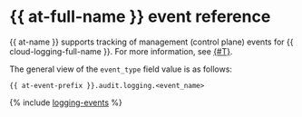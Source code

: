 # {{ at-full-name }} event reference

{{ at-name }} supports tracking of management (control plane) events for {{ cloud-logging-full-name }}. For more information, see [{#T}](../audit-trails/concepts/format.md).

The general view of the `event_type` field value is as follows:

```text
{{ at-event-prefix }}.audit.logging.<event_name>
```

{% include [logging-events](../_includes/audit-trails/events/logging-events.md) %}